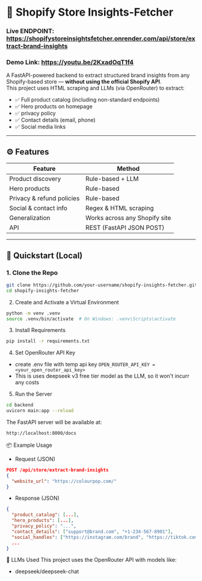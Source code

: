 # 🛒 Shopify Store Insights-Fetcher

### Live ENDPOINT: https://shopifystoreinsightsfetcher.onrender.com/api/store/extract-brand-insights

### Demo Link: https://youtu.be/2KxadOqT1f4

A FastAPI-powered backend to extract structured brand insights from any Shopify-based store — **without using the official Shopify API**.  
This project uses HTML scraping and LLMs (via OpenRouter) to extract:

- ✅ Full product catalog (including non-standard endpoints)
- ✅ Hero products on homepage
- ✅ privacy policy
- ✅ Contact details (email, phone)
- ✅ Social media links

---

## ⚙️ Features

| Feature                       | Method                   |
|------------------------------|--------------------------|
| Product discovery            | Rule-based + LLM         |
| Hero products                | Rule-based               |
| Privacy & refund policies    | Rule-based               |
| Social & contact info        | Regex & HTML scraping    |
| Generalization               | Works across any Shopify site |
| API                          | REST (FastAPI JSON POST) |

---

## 🚀 Quickstart (Local)

### 1. Clone the Repo

```bash
git clone https://github.com/your-username/shopify-insights-fetcher.git
cd shopify-insights-fetcher
```

2. Create and Activate a Virtual Environment
```bash
python -m venv .venv
source .venv/bin/activate  # On Windows: .venv\Scripts\activate
```
3. Install Requirements
```bash
pip install -r requirements.txt
```

4. Set OpenRouter API Key
- create .env file with temp api key `OPEN_ROUTER_API_KEY = <your_open_router_api_key>`
- This is uses deepseek v3 free tier model as the LLM, so it won't incurr any costs

5. Run the Server
```bash
cd backend
uvicorn main:app --reload
```
The FastAPI server will be available at:

```bash
http://localhost:8000/docs
```

📦 Example Usage
- Request (JSON)
```json
POST /api/store/extract-brand-insights
{
  "website_url": "https://colourpop.com/"
}
```

- Response (JSON)
```json
{
  "product_catalog": [...],
  "hero_products": [...],
  "privacy_policy": "...",
  "contact_details": ["support@brand.com", "+1-234-567-8901"],
  "social_handles": ["https://instagram.com/brand", "https://tiktok.com/@brand"],
  ...
}
```

🧠 LLMs Used
This project uses the OpenRouter API with models like:
- deepseek/deepseek-chat
